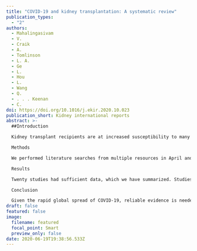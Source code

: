 ```yaml
---
title: "COVID-19 and kidney transplantation: A systematic review"
publication_types:
  - "2"
authors:
  - Mahalingasivam
  - V.
  - Craik
  - A.
  - Tomlinson
  - L. A.
  - Ge
  - L.
  - Hou
  - L.
  - Wang
  - Q.
  - . . . Keenan
  - C.
doi: https://doi.org/10.1016/j.ekir.2020.10.023
publication_short: Kidney international reports
abstract: >-
  ##Introduction

  Kidney transplant recipients are at increased susceptibility to many viral infections leading to justifiable anxiety about the effects of coronavirus disease 2019 (COVID-19).

  Methods

  We performed literature searches from multiple resources in April and August 2020 for relevant English and Chinese literature. Abstracts were screened, followed by full-text review with data extraction of reports that included at least 20 kidney transplant recipients with confirmed severe acute respiratory syndrome coronavirus 2 (SARS-CoV-2) infection and completed outcomes.

  Results

  Twenty studies had sufficient data, which we have summarized. Studies were predominantly descriptive and came from France, Italy, Spain, Turkey, United Kingdom, and United States. Quality assessment demonstrated limitations in selection of comparison groups and controlling for additional factors. Mortality rates from published studies were variable. Based on early data early from Spain, 46% of patients who developed COVID-19 within 60 days of transplantation died. Acute kidney injury was common, and mycophenolate was discontinued in most patients.

  Conclusion

  Given the rapid global spread of COVID-19, reliable evidence is needed to inform public health policies. Hospitalized kidney transplant recipients with COVID-19 are at a high risk of death in early reports but interpretation of these data requires caution, as studies were susceptible to period effects. Reassuringly, the quality of observational data is improving. Detailed and comprehensive data collection through linked registries will be necessary to conduct accurate analyses of risk factors for adverse outcomes, not least given the risks of stopping imunosuppression. This report highlights the early mortality excess in transplant recipients but medium- and longer-term outcomes remain uncertain and merit careful investigation.
draft: false
featured: false
image:
  filename: featured
  focal_point: Smart
  preview_only: false
date: 2020-06-19T19:38:56.533Z
---
```

